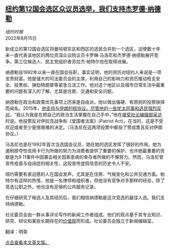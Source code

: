 <!--1660543621000-->
[纽约第12国会选区众议员选举，我们支持杰罗德·纳德勒](https://cn.nytimes.com/opinion/20220815/new-york-congress-jerrold-nadler/)
------

<address>纽约时报</address><time pudate="2022-08-15 01:54:29" datetime="2022-08-15 01:54:29">2022年8月15日</time><section><p>新成立的第12国会选区将曼哈顿东区和西区的选民合并到一个选区，迫使数十年来一直代表该地区的两位资深众议院议员卡罗琳·马洛尼和杰罗德·纳德勒展开竞争。第三位候选人、民主党组织者苏拉杰·帕特尔也在取得进展。</p><p>纳德勒自1992年以来一直在国会任职，事实证明，他的资历对纽约人来说是一项宝贵财富。他是强大的司法委员会的主席，利用自己的影响力和资历推动枪支安全、投票权、弹劾特朗普等紧急立法工作。他对这个地区以及城市日常生活中最重要的问题有深入的了解，尤其是住房、交通和安全问题。</p><p>纳德勒在政治和政策优先事项上历来是自由派，他以做出强硬、有原则的投票抉择而闻名。2015年，<a href="https://www.nytimes.com/2015/08/22/nyregion/jerrold-nadler-new-york-congressman-to-endorse-iran-nuclear-deal.html" title="Link: https://www.nytimes.com/2015/08/22/nyregion/jerrold-nadler-new-york-congressman-to-endorse-iran-nuclear-deal.html">他支持与伊朗的核协议，尽管他的一些犹太同事和选民强烈反对</a>。“我认为我是在把自己的政治生活掌握在自己手中，”他在<a href="https://www.nytimes.com/2022/08/13/opinion/jerrold-nadler-nyt-interview.html" title="Link: https://www.nytimes.com/2022/08/13/opinion/jerrold-nadler-nyt-interview.html">接受社论编辑部采访</a>时说。他投票反对伊拉克战争和《爱国者法案》(Patriot Act)，在当时，这是不受欢迎或者至少是很艰难的决定。（马洛尼在这两项投票中都投了赞成票且反对伊朗协议。）</p><p>马洛尼也是在1992年首次当选国会议员，她在她的选区发挥了很好的作用。她为遏制掠夺性信用卡行为所做的努力为消费者提供了重要的保护，也许她最重要的贡献是为9·11事件中因袭击相关因素患病的幸存者所做的不懈努力。然而，马洛尼曾宣传疫苗与自闭症的相关性，这段宣传虚假信息的历史令人不安。</p><p>纽约需要有紧迫感的人在国会发声，尤其是在住房、气候变化和公共交通方面。帕特尔有这样的热情，他是一名律师和组织者，但他没有竞争对手那样的经验，除了竞选公职之外，他也没有足够的公共服务记录。</p><p>在仔细研究了候选人及其经历后，我们相信纳德勒是这次竞选的最佳人选。我们支持纳德勒。</p></section><footer><p>社论委员会由一群从事评论写作的新闻工作者组成，他们的观点基于其专业知识、研究、辩论和某些长期存在的<a rel="nofollow" target="_blank" href="https://www.nytimes.com/interactive/2018/opinion/editorialboard.html?module=inline">价值观</a>而形成。社论委员会独立于新闻编辑室。</p><p>翻译：明斋</p><p><a rel="nofollow" target="_blank" href="https://www.nytimes.com/2022/08/13/opinion/new-york-congress-jerrold-nadler.html">点击查看本文英文版。</a></p></footer>
